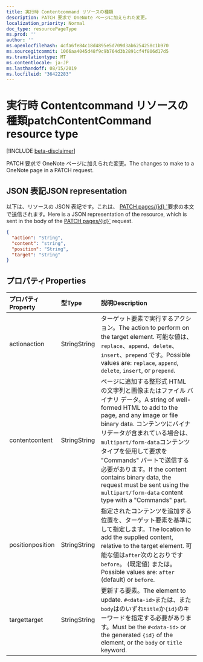 ```yaml
---
title: 実行時 Contentcommand リソースの種類
description: PATCH 要求で OneNote ページに加えられた変更。
localization_priority: Normal
doc_type: resourcePageType
ms.prod: ''
author: ''
ms.openlocfilehash: 4cfa6fe84c18d4895e5d709d3ab6254258c1b970
ms.sourcegitcommit: 1066aa4045d48f9c9b764d3b2891cf4f806d17d5
ms.translationtype: MT
ms.contentlocale: ja-JP
ms.lasthandoff: 08/15/2019
ms.locfileid: "36422283"
---
```

# <a name="patchcontentcommand-resource-type"></a><span data-ttu-id="0da16-103">実行時 Contentcommand リソースの種類</span><span class="sxs-lookup"><span data-stu-id="0da16-103">patchContentCommand resource type</span></span>

[!INCLUDE [beta-disclaimer](../../includes/beta-disclaimer.md)]

<span data-ttu-id="0da16-104">PATCH 要求で OneNote ページに加えられた変更。</span><span class="sxs-lookup"><span data-stu-id="0da16-104">The changes to make to a OneNote page in a PATCH request.</span></span>

## <a name="json-representation"></a><span data-ttu-id="0da16-105">JSON 表記</span><span class="sxs-lookup"><span data-stu-id="0da16-105">JSON representation</span></span>

<span data-ttu-id="0da16-106">以下は、リソースの JSON 表記です。これは、 [PATCH pages/{id} '](../api/page-update.md)要求の本文で送信されます。</span><span class="sxs-lookup"><span data-stu-id="0da16-106">Here is a JSON representation of the resource, which is sent in the body of the [PATCH pages/{id}\`](../api/page-update.md) request.</span></span> 

<!-- {
  "blockType": "resource",
  "optionalProperties": [

  ],
  "@odata.type": "microsoft.graph.onenotePatchContentCommand"
}-->

```json
{
  "action": "String",
  "content": "string",
  "position": "String",
  "target": "string"
}

```

## <a name="properties"></a><span data-ttu-id="0da16-107">プロパティ</span><span class="sxs-lookup"><span data-stu-id="0da16-107">Properties</span></span>
| <span data-ttu-id="0da16-108">プロパティ</span><span class="sxs-lookup"><span data-stu-id="0da16-108">Property</span></span>     | <span data-ttu-id="0da16-109">型</span><span class="sxs-lookup"><span data-stu-id="0da16-109">Type</span></span>   |<span data-ttu-id="0da16-110">説明</span><span class="sxs-lookup"><span data-stu-id="0da16-110">Description</span></span>|
|:---------------|:--------|:----------|
|<span data-ttu-id="0da16-111">action</span><span class="sxs-lookup"><span data-stu-id="0da16-111">action</span></span>|<span data-ttu-id="0da16-112">String</span><span class="sxs-lookup"><span data-stu-id="0da16-112">String</span></span>|<span data-ttu-id="0da16-113">ターゲット要素で実行するアクション。</span><span class="sxs-lookup"><span data-stu-id="0da16-113">The action to perform on the target element.</span></span> <span data-ttu-id="0da16-114">可能な値は、`replace`、`append`、`delete`、`insert`、`prepend` です。</span><span class="sxs-lookup"><span data-stu-id="0da16-114">Possible values are: `replace`, `append`, `delete`, `insert`, or `prepend`.</span></span>|
|<span data-ttu-id="0da16-115">content</span><span class="sxs-lookup"><span data-stu-id="0da16-115">content</span></span>|<span data-ttu-id="0da16-116">String</span><span class="sxs-lookup"><span data-stu-id="0da16-116">String</span></span>|<span data-ttu-id="0da16-117">ページに追加する整形式 HTML の文字列と画像またはファイル バイナリ データ。</span><span class="sxs-lookup"><span data-stu-id="0da16-117">A string of well-formed HTML to add to the page, and any image or file binary data.</span></span> <span data-ttu-id="0da16-118">コンテンツにバイナリデータが含まれている場合は、 `multipart/form-data`コンテンツタイプを使用して要求を "Commands" パートで送信する必要があります。</span><span class="sxs-lookup"><span data-stu-id="0da16-118">If the content contains binary data, the request must be sent using the `multipart/form-data` content type with a "Commands" part.</span></span> |
|<span data-ttu-id="0da16-119">position</span><span class="sxs-lookup"><span data-stu-id="0da16-119">position</span></span>|<span data-ttu-id="0da16-120">String</span><span class="sxs-lookup"><span data-stu-id="0da16-120">String</span></span>|<span data-ttu-id="0da16-121">指定されたコンテンツを追加する位置を、ターゲット要素を基準にして指定します。</span><span class="sxs-lookup"><span data-stu-id="0da16-121">The location to add the supplied content, relative to the target element.</span></span> <span data-ttu-id="0da16-122">可能な値は`after`次のとおりです`before`。 (既定値) または。</span><span class="sxs-lookup"><span data-stu-id="0da16-122">Possible values are: `after` (default) or `before`.</span></span>|
|<span data-ttu-id="0da16-123">target</span><span class="sxs-lookup"><span data-stu-id="0da16-123">target</span></span>|<span data-ttu-id="0da16-124">String</span><span class="sxs-lookup"><span data-stu-id="0da16-124">String</span></span>|<span data-ttu-id="0da16-125">更新する要素。</span><span class="sxs-lookup"><span data-stu-id="0da16-125">The element to update.</span></span> <span data-ttu-id="0da16-126">`#<data-id>`または、また`body`はのいずれ`title`か`{id}`のキーワードを指定する必要があります。</span><span class="sxs-lookup"><span data-stu-id="0da16-126">Must be the `#<data-id>` or the generated `{id}` of the element, or the `body` or `title` keyword.</span></span>|

<!-- uuid: 8fcb5dbc-d5aa-4681-8e31-b001d5168d79
2015-10-25 14:57:30 UTC -->
<!--
{
  "type": "#page.annotation",
  "description": "patchContentCommand resource",
  "keywords": "",
  "section": "documentation",
  "tocPath": "",
  "suppressions": []
}
-->
